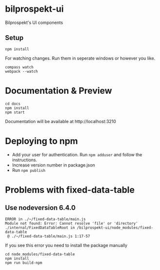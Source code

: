 # bilprospekt-ui
Bilprospekt's UI components

## Setup
```
npm install
```

For watching changes. Run them in seperate windows or however you like.

```
compass watch
webpack --watch
```

# Documentation & Preview
```
cd docs
npm install
npm start
```
Documentation will be available at http://localhost:3210

# Deploying to npm
* Add your user for authentication. Run ```npm adduser``` and follow the instructions.
* Increase version number in package.json
* Run `npm publish`


# Problems with fixed-data-table
## Use nodeversion 6.4.0
```
ERROR in ./~/fixed-data-table/main.js
Module not found: Error: Cannot resolve 'file' or 'directory' ./internal/FixedDataTableRoot in /bilprospekt-ui/node_modules/fixed-data-table
 @ ./~/fixed-data-table/main.js 1:17-57
```

If you see this error you need to install the package manually
```
cd node_modules/fixed-data-table
npm install
npm run build-npm
```
